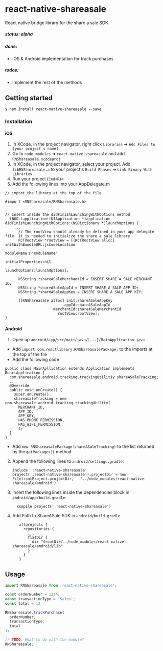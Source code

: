 
# react-native-shareasale

React native bridge library for the share a sale SDK.

##### status: alpha

##### done:
- iOS & Android implementation for track purchases

##### todos:
- implement the rest of the methods

## Getting started

`$ npm install react-native-shareasale --save`

### Installation


#### iOS

1. In XCode, in the project navigator, right click `Libraries` ➜ `Add Files to [your project's name]`
2. Go to `node_modules` ➜ `react-native-shareasale` and add `RNShareasale.xcodeproj`
3. In XCode, in the project navigator, select your project. Add `libRNShareasale.a` to your project's `Build Phases` ➜ `Link Binary With Libraries`
4. Run your project (`Cmd+R`)<
5. Add the following lines into your AppDelegate.m
```
// import the library at the top of the file

#import <RNShareasale/RNShareasale.h>


// Insert inside the didFinishLaunchingWithOptions method
- (BOOL)application:(UIApplication *)application didFinishLaunchingWithOptions:(NSDictionary *)launchOptions {
    ...
      // The rootView should already be defined in your app delegate file. It is needed to initialize the share a sale library.
      RCTRootView *rootView = [[RCTRootView alloc] initWithBundleURL:jsCodeLocation
                                                          moduleName:@"moduleName"
                                                   initialProperties:nil
                                                       launchOptions:launchOptions];

      NSString *shareASaleMerchantId = INSERT SHARE A SALE MERCHANT ID;
      NSString *shareASaleAppId = INSERT SHARE A SALE APP ID;
      NSString *shareASaleAppKey = INSERT SHARE A SALE APP KEY;

      [[RNShareasale alloc] init:shareASaleAppKey
                           appId:shareASaleAppId
                      merchantId:shareASaleMerchantId
                        rootView:rootView];
}
```

#### Android

1. Open up `android/app/src/main/java/[...]/MainApplication.java`
  - Add `import com.reactlibrary.RNShareasalePackage;` to the imports at the top of the file
  - Add the following code
  ```
  public class MainApllication extends Application implements ReactApplication {
    com.shareasale.android.tracking.trackingUtilitiy shareASaleTracking;
    ...
    @Override
    public void onCreate() {
      super.onCreate();
      shareasaleTracking = new com.shareasale.android.tracking.trackingUtility(
        MERCHANT_ID,
        APP_ID,
        APP_KEY,
        HAS_PHONE_PERMISSION,
        HAS_WIFI_PERMISSION
        );
    }
  }
  ```
  - Add `new RNShareasalePackage(shareASaleTracking)` to the list returned by the `getPackages()` method
2. Append the following lines to `android/settings.gradle`:
  	```
  	include ':react-native-shareasale'
  	project(':react-native-shareasale').projectDir = new File(rootProject.projectDir, 	'../node_modules/react-native-shareasale/android')
  	```
3. Insert the following lines inside the dependencies block in `android/app/build.gradle`:
  	```
      compile project(':react-native-shareasale')
  	```
4. Add Path to ShareASale SDK in `android/build.gradle`
    ```
       allprojects {
         repositories {
           ...
           flatDir {
             dir "$rootDir/../node_modules/react-native-shareasale/android/lib"
           }
         }
       }
    ```
## Usage
```javascript
import RNShareasale from 'react-native-shareasale';

const orderNumber = 1234;
const transactionType = 'Sales';
const total = 12

RNShareasale.trackPurchase(
  orderNumber,
  transactionType,
  total
);

// TODO: What to do with the module?
RNShareasale;
```
